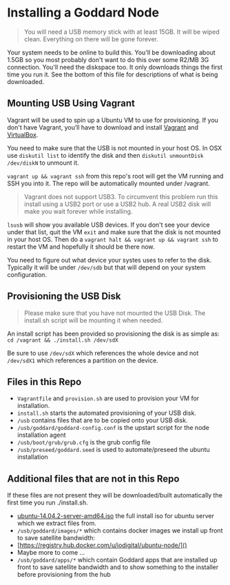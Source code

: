 Installing a Goddard Node
=========================

> You will need a USB memory stick with at least 15GB. It will be wiped clean. Everything on there will be gone forever.

Your system needs to be online to build this. You'll be downloading about 1.5GB so you most probably don't want to do this over some R2/MB 3G connection. You'll need the diskspace too. It only downloads things the first time you run it. See the bottom of this file for descriptions of what is being downloaded.

Mounting USB Using Vagrant
--------------------------

Vagrant will be used to spin up a Ubuntu VM to use for provisioning. If you don't have Vagrant, you’ll have to download and install [Vagrant](https://www.vagrantup.com/downloads.html) and [VirtualBox](https://www.virtualbox.org/wiki/Downloads).

You need to make sure that the USB is not mounted in your host OS. In OSX use `diskutil list` to identify the disk and then `diskutil unmountDisk /dev/diskN` to unmount it.

`vagrant up && vagrant ssh` from this repo's root will get the VM running and SSH you into it. The repo will be automatically mounted under /vagrant.

> Vagrant does not support USB3. To circumvent this problem run this install using a USB2 port or use a USB2 hub. A real USB2 disk will make you wait forever while installing.

`lsusb` will show you available USB devices. If you don't see your device under that list, quit the VM `exit` and make sure that the disk is not mounted in your host OS. Then do a `vagrant halt && vagrant up && vagrant ssh` to restart the VM and hopefully it should be there now.

You need to figure out what device your systes uses to refer to the disk. Typically it will be under `/dev/sdb` but that will depend on your system configuration.

Provisioning the USB Disk
-------------------------

> Please make sure that you have not mounted the USB Disk. The install.sh script will be mounting it when needed.

An install script has been provided so provisioning the disk is as simple as:
`cd /vagrant && ./install.sh /dev/sdX`

Be sure to use `/dev/sdX` which references the whole device and not `/dev/sdX1` which references a partition on the device.

Files in this Repo
------------------

* `Vagrantfile` and `provision.sh` are used to provision your VM for installation.
* `install.sh` starts the automated provisioning of your USB disk.
* `/usb` contains files that are to be copied onto your USB disk.
* `/usb/goddard/goddard-config.conf` is the upstart script for the node installation agent
* `/usb/boot/grub/grub.cfg` is the grub config file
* `/usb/preseed/goddard.seed` is used to automate/preseed the ubuntu installation

Additional files that are not in this Repo
------------------------------------------

If these files are not present they will be downloaded/built automatically the first time you run ./install.sh.

* [ubuntu-14.04.2-server-amd64.iso](http://releases.ubuntu.com/14.04.2/ubuntu-14.04.2-server-amd64.iso) the full install iso for ubuntu server which we extract files from.
* `/usb/goddard/images/*` which contains docker images we install up front to save satellite bandwidth:
 * [https://registry.hub.docker.com/u/iodigital/ubuntu-node/]()
 * Maybe more to come ...
* `/usb/goddard/apps/*` which contain Goddard apps that are installed up front to save satellite bandwidth and 
to show something to the installer before provisioning from the hub








